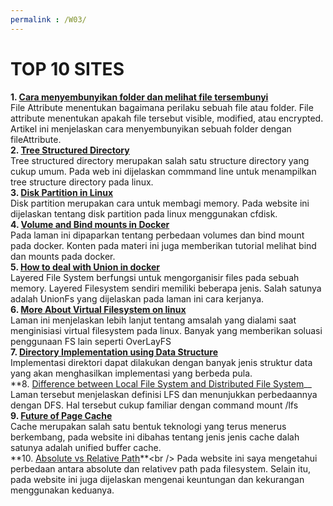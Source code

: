 ```yaml
---
permalink : /W03/
---
```


# TOP 10 SITES

**1. [Cara menyembunyikan folder dan melihat file tersembunyi](https://www.komando.com/privacy/hide-folders-and-see-hidden-files/782761/)**<br />
File Attribute menentukan bagaimana perilaku sebuah file atau folder. File attribute menentukan apakah file tersebut visible, modified, atau encrypted. Artikel ini menjelaskan cara menyembunyikan sebuah folder dengan fileAttribute.  <br />
**2. [Tree Structured Directory](https://www.cyberciti.biz/faq/linux-show-directory-structure-command-line/)**<br />
Tree structured directory merupakan salah satu structure directory yang cukup umum. Pada web ini dijelaskan commmand line untuk menampilkan tree structure directory pada linux. <br />
**3. [Disk Partition in Linux](https://www.makeuseof.com/how-to-create-resize-and-delete-linux-partitions-with-cfdisk/)**<br />
Disk partition merupakan cara untuk membagi memory. Pada website ini dijelaskan tentang disk partition pada linux menggunakan cfdisk.<br />
**4. [Volume and Bind mounts in Docker](https://medium.com/devops-dudes/docker-volumes-and-bind-mounts-2fb4bd9df09d)**<br />
Pada laman ini dipaparkan tentang perbedaan volumes dan bind mount pada docker. Konten pada materi ini juga memberikan tutorial melihat bind dan mounts pada docker.<br />
**5. [How to deal with Union in docker](https://ilearnedhowto.wordpress.com/tag/layered-filesystem/)**<br />
Layered File System berfungsi untuk mengorganisir files pada sebuah memory. Layered Filesystem sendiri memiliki beberapa jenis. Salah satunya adalah UnionFs yang dijelaskan pada laman ini cara kerjanya.<br />
**6. [More About Virtual Filesystem on linux](https://unix.stackexchange.com/questions/486810/layered-or-virtual-filesystem-on-linux)**<br />
 Laman ini menjelaskan lebih lanjut tentang amsalah yang dialami saat menginisiasi virtual filesystem pada linux. Banyak yang memberikan soluasi penggunaan FS lain seperti OverLayFS<br />
**7. [Directory Implementation using Data Structure](https://padakuu.com/article/93-directory-implementation)**<br />
Implementasi direktori dapat dilakukan dengan banyak jenis struktur data yang akan menghasilkan implementasi yang berbeda pula.<br />
**8. [Difference between Local File System and Distributed File System](https://www.geeksforgeeks.org/difference-between-local-file-system-lfs-and-distributed-file-system-dfs/)__<br>
Laman tersebut menjelaskan definisi LFS dan menunjukkan perbedaannya dengan DFS. Hal tersebut cukup familiar dengan command mount /lfs <br />
**9. [Future of Page Cache](https://lwn.net/Articles/712467/)**<br />
Cache merupakan salah satu bentuk teknologi yang terus menerus berkembang, pada website ini dibahas tentang jenis jenis cache dalah satunya adalah unified buffer cache.<br />
**10. [Absolute vs Relative Path](https://docs.oracle.com/javase/tutorial/essential/io/path.html#:~:text=A%20path%20is%20either%20relative,required%20to%20locate%20the%20file.&text=A%20relative%20path%20needs%20to,foo%20is%20a%20relative%20path.)**<br />
Pada website ini saya mengetahui perbedaan antara absolute dan relativev path pada filesystem. Selain itu, pada website ini juga dijelaskan mengenai keuntungan dan kekurangan menggunakan keduanya.<br />
